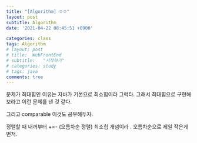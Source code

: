 ```yaml
---
title: "[Algorithm] ㅇㅇ"
layout: post
subtitle: Algorithm
date: '2021-04-22 08:45:51 +0900'

categories: class
tags: Algorithm
# layout: post
# title:  WebFrontEnd
# subtitle:   "시작하기"
# categories: study
# tags: java
comments: true
---
```



문제가 최대힙인 이유는 자바가 기본으로 최소힙이라 그럭타.
그래서 최대힙으로 구현해보라고 이런 문제를 낸 것 같다.

그리고 comparable 이것도 공부해두자.

정렬할 때 내꺼부터 +=-  (오름차순 정렬)
최소힙 개념이라 . 오름차순으로 제일 작은게 먼저.
